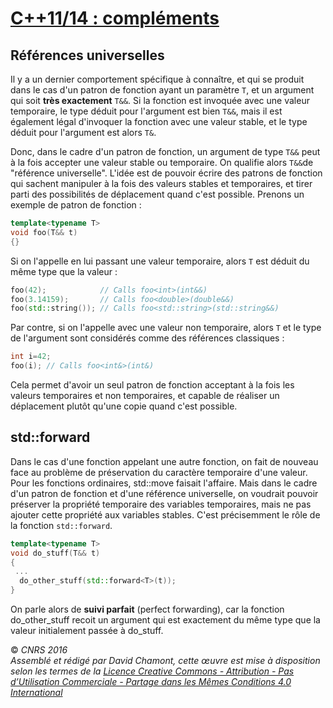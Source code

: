 # [C++11/14 : compléments](TheorieBonnesPratiquesBiblio "wikilink")

## Références universelles

Il y a un dernier comportement spécifique à connaître, et qui se produit dans le cas d'un patron de fonction ayant un paramètre `T`, et un argument qui soit **très exactement** `T&&`. Si la fonction est invoquée avec une valeur temporaire, le type déduit pour l'argument est bien `T&&`, mais il est également légal d'invoquer la fonction avec une valeur stable, et le type déduit pour l'argument est alors `T&`.

Donc, dans le cadre d'un patron de fonction, un argument de type `T&&` peut à la fois accepter une valeur stable ou temporaire. On qualifie alors `T&&`de "référence universelle". L'idée est de pouvoir écrire des patrons de fonction qui sachent manipuler à la fois des valeurs stables et temporaires, et tirer parti des possibilités de déplacement quand c'est possible. Prenons un exemple de patron de fonction :

``` cpp
template<typename T>
void foo(T&& t)
{}
```

Si on l'appelle en lui passant une valeur temporaire, alors `T` est déduit du même type que la valeur :

``` cpp
foo(42);            // Calls foo<int>(int&&)
foo(3.14159);       // Calls foo<double>(double&&)
foo(std::string()); // Calls foo<std::string>(std::string&&)
```

Par contre, si on l'appelle avec une valeur non temporaire, alors `T` et le type de l'argument sont considérés comme des références classiques :

``` cpp
int i=42;
foo(i); // Calls foo<int&>(int&)
```

Cela permet d'avoir un seul patron de fonction acceptant à la fois les valeurs temporaires et non temporaires, et capable de réaliser un déplacement plutôt qu'une copie quand c'est possible.

## std::forward

Dans le cas d'une fonction appelant une autre fonction, on fait de nouveau face au problème de préservation du caractère temporaire d'une valeur. Pour les fonctions ordinaires, std::move faisait l'affaire. Mais dans le cadre d'un patron de fonction et d'une référence universelle, on voudrait pouvoir préserver la propriété temporaire des variables temporaires, mais ne pas ajouter cette propriété aux variables stables. C'est précisemment le rôle de la fonction `std::forward`.

``` cpp
template<typename T>
void do_stuff(T&& t)
{
 ...
  do_other_stuff(std::forward<T>(t));
}
```

On parle alors de **suivi parfait** (perfect forwarding), car la fonction do\_other\_stuff recoit un argument qui est exactement du même type que la valeur initialement passée à do\_stuff.

  
  
© *CNRS 2016*  
*Assemblé et rédigé par David Chamont, cette œuvre est mise à disposition selon les termes de la [Licence Creative Commons - Attribution - Pas d’Utilisation Commerciale - Partage dans les Mêmes Conditions 4.0 International](http://creativecommons.org/licenses/by-nc-sa/4.0/)*
